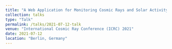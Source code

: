 ```yaml
---
title: "A Web Application for Monitoring Cosmic Rays and Solar Activity"
collection: talks
type: "Talk"
permalink: /talks/2021-07-12-talk
venue: "International Cosmic Ray Conference (ICRC) 2021"
date: 2021-07-12
location: "Berlin, Germany"
---
```

